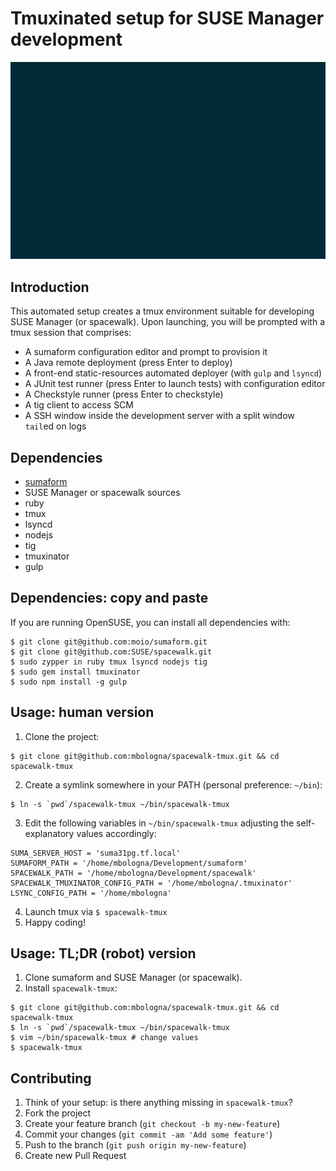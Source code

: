 # Tmuxinated setup for SUSE Manager development

![Demo in action](demo/spacewalk-tmux.json.gif)

## Introduction

This automated setup creates a tmux environment suitable for developing SUSE Manager (or spacewalk).
Upon launching, you will be prompted with a tmux session that comprises:
  * A sumaform configuration editor and prompt to provision it
  * A Java remote deployment (press Enter to deploy)
  * A front-end static-resources automated deployer (with `gulp` and `lsyncd`)
  * A JUnit test runner (press Enter to launch tests) with configuration editor
  * A Checkstyle runner (press Enter to checkstyle)
  * A tig client to access SCM
  * A SSH window inside the development server with a split window `tail`ed on logs

## Dependencies

* [sumaform](https://github.com/moio/sumaform)
* SUSE Manager or spacewalk sources
* ruby
* tmux
* lsyncd
* nodejs
* tig
* tmuxinator
* gulp

## Dependencies: copy and paste

If you are running OpenSUSE, you can install all dependencies with:

```
$ git clone git@github.com:moio/sumaform.git
$ git clone git@github.com:SUSE/spacewalk.git
$ sudo zypper in ruby tmux lsyncd nodejs tig
$ sudo gem install tmuxinator
$ sudo npm install -g gulp
```

## Usage: human version

1. Clone the project:
  ```
  $ git clone git@github.com:mbologna/spacewalk-tmux.git && cd spacewalk-tmux
  ```
2. Create a symlink somewhere in your PATH (personal preference: `~/bin`):
  ```
  $ ln -s `pwd`/spacewalk-tmux ~/bin/spacewalk-tmux
  ```
3. Edit the following variables in `~/bin/spacewalk-tmux` adjusting the self-explanatory values accordingly:
  ```
  SUMA_SERVER_HOST = 'suma31pg.tf.local'
  SUMAFORM_PATH = '/home/mbologna/Development/sumaform'
  SPACEWALK_PATH = '/home/mbologna/Development/spacewalk'
  SPACEWALK_TMUXINATOR_CONFIG_PATH = '/home/mbologna/.tmuxinator'
  LSYNC_CONFIG_PATH = '/home/mbologna'
  ```
4. Launch tmux via `$ spacewalk-tmux`
5. Happy coding!

## Usage: TL;DR (robot) version

1. Clone sumaform and SUSE Manager (or spacewalk).
2. Install `spacewalk-tmux`:
  ```
  $ git clone git@github.com:mbologna/spacewalk-tmux.git && cd spacewalk-tmux
  $ ln -s `pwd`/spacewalk-tmux ~/bin/spacewalk-tmux
  $ vim ~/bin/spacewalk-tmux # change values
  $ spacewalk-tmux
  ```

## Contributing

1. Think of your setup: is there anything missing in `spacewalk-tmux`?
2. Fork the project
3. Create your feature branch (`git checkout -b my-new-feature`)
4. Commit your changes (`git commit -am 'Add some feature'`)
5. Push to the branch (`git push origin my-new-feature`)
6. Create new Pull Request
